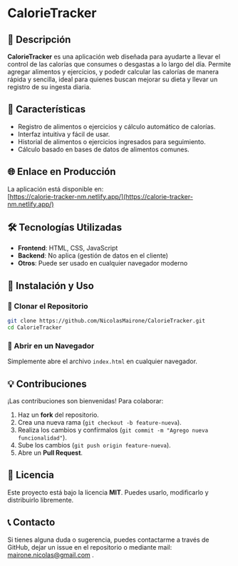 # CalorieTracker

## 📌 Descripción
**CalorieTracker** es una aplicación web diseñada para ayudarte a llevar el control de las calorías que consumes o desgastas a lo largo del día. Permite agregar alimentos y ejercicios, y podedr calcular las calorías de manera rápida y sencilla, ideal para quienes buscan mejorar su dieta y llevar un registro de su ingesta diaria.

## 🚀 Características
- Registro de alimentos o ejercicios y cálculo automático de calorías.
- Interfaz intuitiva y fácil de usar.
- Historial de alimentos o ejercicios ingresados para seguimiento.
- Cálculo basado en bases de datos de alimentos comunes.

## 🌐 Enlace en Producción
La aplicación está disponible en:  
[https://calorie-tracker-nm.netlify.app/](https://calorie-tracker-nm.netlify.app/)

## 🛠️ Tecnologías Utilizadas
- **Frontend**: HTML, CSS, JavaScript
- **Backend**: No aplica (gestión de datos en el cliente)
- **Otros**: Puede ser usado en cualquier navegador moderno

## 📂 Instalación y Uso
### 🔹 Clonar el Repositorio
```bash
git clone https://github.com/NicolasMairone/CalorieTracker.git
cd CalorieTracker
```

### 🔹 Abrir en un Navegador
Simplemente abre el archivo `index.html` en cualquier navegador.

## 💡 Contribuciones
¡Las contribuciones son bienvenidas! Para colaborar:

1. Haz un **fork** del repositorio.
2. Crea una nueva rama (`git checkout -b feature-nueva`).
3. Realiza los cambios y confírmalos (`git commit -m "Agrego nueva funcionalidad"`).
4. Sube los cambios (`git push origin feature-nueva`).
5. Abre un **Pull Request**.

## 📝 Licencia
Este proyecto está bajo la licencia **MIT**. Puedes usarlo, modificarlo y distribuirlo libremente.

## 📞 Contacto
Si tienes alguna duda o sugerencia, puedes contactarme a través de GitHub, dejar un issue en el repositorio o mediante mail: mairone.nicolas@gmail.com .
